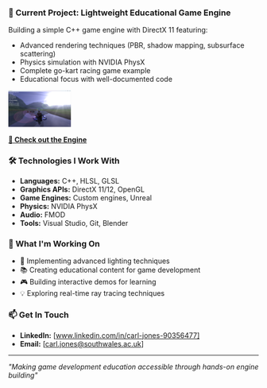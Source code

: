 
### 🚀 Current Project: Lightweight Educational Game Engine
Building a simple C++ game engine with DirectX 11 featuring:
- Advanced rendering techniques (PBR, shadow mapping, subsurface scattering)
- Physics simulation with NVIDIA PhysX
- Complete go-kart racing game example
- Educational focus with well-documented code


<img src="https://github.com/Carl-Jones-Git/GameEngine/blob/main/Resources/Textures/ScreenShot.png" alt="Alt text" width="25%" />

**[🔗 Check out the Engine](https://github.com/Carl-Jones-Git/GameEngine)**

### 🛠️ Technologies I Work With
- **Languages:** C++, HLSL, GLSL
- **Graphics APIs:** DirectX 11/12, OpenGL
- **Game Engines:** Custom engines, Unreal
- **Physics:** NVIDIA PhysX
- **Audio:** FMOD
- **Tools:** Visual Studio, Git, Blender

### 🎯 What I'm Working On
- 🔧 Implementing advanced lighting techniques
- 📚 Creating educational content for game development
- 🎮 Building interactive demos for learning
- 💡 Exploring real-time ray tracing techniques

### 📫 Get In Touch
- **LinkedIn:** [www.linkedin.com/in/carl-jones-90356477]
- **Email:** [carl.jones@southwales.ac.uk]


---
*"Making game development education accessible through hands-on engine building"*
